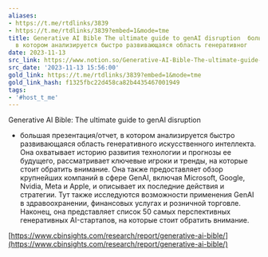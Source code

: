 ```yaml
---
aliases:
- https://t.me/rtdlinks/3839
- https://t.me/rtdlinks/3839?embed=1&mode=tme
title: Generative AI Bible The ultimate guide to genAI disruption  большая презентацияотчет
  в котором анализируется быстро развивающаяся область генеративног
date: 2023-11-13
src_link: https://www.notion.so/Generative-AI-Bible-The-ultimate-guide-to-genAI-disruption-40ba803a4eb94dcf91f64ef82cdb8a55
src_date: '2023-11-13 15:56:00'
gold_link: https://t.me/rtdlinks/3839?embed=1&mode=tme
gold_link_hash: f1325fbc22d458ca82b4435467001949
tags:
- '#host_t_me'
---
```


Generative AI Bible: The ultimate guide to genAI disruption  
- большая презентация/отчет, в котором анализируется быстро развивающаяся область генеративного искусственного интеллекта. Она охватывает историю развития технологии и прогнозы ее будущего, рассматривает ключевые игроки и тренды, на которые стоит обратить внимание. Она также предоставляет обзор крупнейших компаний в сфере GenAI, включая Microsoft, Google, Nvidia, Meta и Apple, и описывает их последние действия и стратегии. Тут также исследуются возможности применения GenAI в здравоохранении, финансовых услугах и розничной торговле. Наконец, она представляет список 50 самых перспективных генеративных AI-стартапов, на которые стоит обратить внимание.  
  
[https://www.cbinsights.com/research/report/generative-ai-bible/](https://www.cbinsights.com/research/report/generative-ai-bible/)